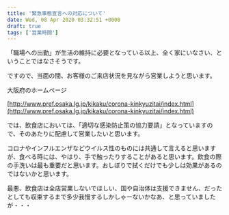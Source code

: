 ```yaml
---
title: '緊急事態宣言への対応について'
date: Wed, 08 Apr 2020 03:32:51 +0000
draft: true
tags: ['営業時間']
---
```


「職場への出勤」が生活の維持に必要となっている以上、全く家にいなさい、ということではなさそうです。

ですので、当面の間、お客様のご来店状況を見ながら営業しようと思います。

大阪府のホームページ

[http://www.pref.osaka.lg.jp/kikaku/corona-kinkyuzitai/index.html](http://www.pref.osaka.lg.jp/kikaku/corona-kinkyuzitai/index.html)

では、飲食店においては、「適切な感染防止策の協力要請」となっていますので、そのあたりに配慮して営業したいと思います。

コロナやインフルエンザなどウイルス性のものには共通して言えると思いますが、食べる時には、やはり、手で触ったりすることがあると思います。飲食の際の手洗いは最も重要だと思います。おしぼりで拭くだけでも少しは効果があるのではないかと思います。

最悪、飲食店は全店営業しないでほしい、国や自治体は支援できません、だったとしても収束するまで多少我慢するしかしゃーないかなあ、と思っていましたが・・・